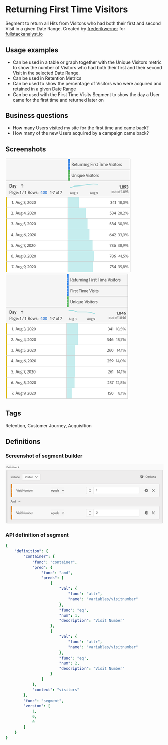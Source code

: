 # Returning First Time Visitors
Segment to return all Hits from Visitors who had both their first and second Visit in a given Date Range. Created by [frederikwerner](https://github.com/frederikwerner) for [fullstackanalyst.io](https://www.fullstackanalyst.io/?r=g)

## Usage examples
* Can be used in a table or graph together with the Unique Visitors metric to show the number of Visitors who had both their first and their second Visit in the selected Date Range.
* Can be used in Retention Metrics
* Can be used to show the percentage of Visitors who were acquired and retained in a given Date Range
* Can be used with the First Time Visits Segment to show the day a User came for the first time and returned later on

## Business questions
* How many Users visited my site for the first time and came back?
* How many of the new Users acquired by a campaign came back?

## Screenshots
![Returning First Time Visitors Segment in Adobe Analytics](res/returningfirsttimevisitors2.png)
![Returning First Time Visitors Segment with First Time Visits Segment in Adobe Analytics](res/returningfirsttimevisitors3.png)
## Tags
Retention, Customer Journey, Acquisition

## Definitions
### Screenshot of segment builder
![Segment Builder](res/returningfirsttimevisitors1.png)
### API definition of segment
```yaml
{
    "definition": {
        "container": {
            "func": "container",
            "pred": {
                "func": "and",
                "preds": [
                    {
                        "val": {
                            "func": "attr",
                            "name": "variables/visitnumber"
                        },
                        "func": "eq",
                        "num": 1,
                        "description": "Visit Number"
                    },
                    {
                        "val": {
                            "func": "attr",
                            "name": "variables/visitnumber"
                        },
                        "func": "eq",
                        "num": 2,
                        "description": "Visit Number"
                    }
                ]
            },
            "context": "visitors"
        },
        "func": "segment",
        "version": [
            1,
            0,
            0
        ]
    }
}
```